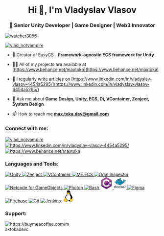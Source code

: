 <h1 align="center">Hi 👋, I'm Vladyslav Vlasov</h1>
<h3 align="center">🚀 Senior Unity Developer | Game Designer | Web3 Innovator</h3>

<p align="left"> <a href="https://github.com/ryo-ma/github-profile-trophy"><img src="https://github-profile-trophy.vercel.app/?username=watcher3056" alt="watcher3056" /></a> </p>

<p align="left"> <a href="https://twitter.com/vlad_notvampire" target="blank"><img src="https://img.shields.io/twitter/follow/vlad_notvampire?logo=twitter&style=for-the-badge" alt="vlad_notvampire" /></a> </p>

- 🔭 Creator of EasyCS - **Framework-agnostic ECS framework for Unity**

- 👨‍💻 All of my projects are available at [https://www.behance.net/maxtoka](https://www.behance.net/maxtoka)

- 📝 I regularly write articles on [https://www.linkedin.com/in/vladyslav-vlasov-4454a5295/](https://www.linkedin.com/in/vladyslav-vlasov-4454a5295/)

- 💬 Ask me about **Game Design, Unity, ECS, Di, VContainer, Zenject, System Design**

- 📫 How to reach me **max.toka.dev@gmail.com**

<h3 align="left">Connect with me:</h3>
<p align="left">
<a href="https://twitter.com/vlad_notvampire" target="blank"><img align="center" src="https://raw.githubusercontent.com/rahuldkjain/github-profile-readme-generator/master/src/images/icons/Social/twitter.svg" alt="vlad_notvampire" height="30" width="40" /></a>
<a href="https://linkedin.com/in/https://www.linkedin.com/in/vladyslav-vlasov-4454a5295/" target="blank"><img align="center" src="https://raw.githubusercontent.com/rahuldkjain/github-profile-readme-generator/master/src/images/icons/Social/linked-in-alt.svg" alt="https://www.linkedin.com/in/vladyslav-vlasov-4454a5295/" height="30" width="40" /></a>
<a href="https://www.behance.net/https://www.behance.net/maxtoka" target="blank"><img align="center" src="https://raw.githubusercontent.com/rahuldkjain/github-profile-readme-generator/master/src/images/icons/Social/behance.svg" alt="https://www.behance.net/maxtoka" height="30" width="40" /></a>
</p>
<h3 align="left">Languages and Tools:</h3>
<p align="left">

  <!-- Unity & Unity-related tools -->
  <a href="https://unity.com/" target="_blank" rel="noreferrer">
    <img src="https://www.vectorlogo.zone/logos/unity3d/unity3d-icon.svg" alt="Unity" width="40" height="40"/>
  </a>
  <a href="https://github.com/modesttree/Zenject" target="_blank" rel="noreferrer">
    <img src="https://pbs.twimg.com/profile_images/1379491996763574272/kJBWq3T4_400x400.jpg" alt="Zenject" width="40" height="40"/>
  </a>
  <a href="https://github.com/hadashiA/VContainer" target="_blank" rel="noreferrer">
    <img src="https://www.google.com/s2/favicons?sz=128&domain_url=https%3A%2F%2Fvcontainer.hadashikick.jp%2F" alt="VContainer" width="40" height="40"/>
  </a>
  <a href="https://github.com/chromealex/ecs" target="_blank" rel="noreferrer">
    <img src="https://repository-images.githubusercontent.com/231451957/361608f5-f9e9-4ab9-990e-c8f7f4a86142" alt="ME.ECS" width="40" height="40"/>
  </a>
  <a href="https://odininspector.com/" target="_blank" rel="noreferrer">
    <img src="https://i0.wp.com/game.courses/wp-content/uploads/2022/09/OdinInspector-e1664207989610.png" alt="Odin Inspector" width="40" height="40"/>
  </a>
  <a href="https://docs-multiplayer.unity3d.com/" target="_blank" rel="noreferrer">
    <img src="https://framerusercontent.com/images/dFVPrjjyg6CkgT9Oi598xUcRUeA.svg" alt="Netcode for GameObjects" width="40" height="40"/>
  </a>
  <a href="https://www.photonengine.com/en-US/Photon" target="_blank" rel="noreferrer">
    <img src="https://encrypted-tbn0.gstatic.com/images?q=tbn:ANd9GcRQJX2juHX3401yHsgAWc_vhUn9eOGlyl8D6xjxqtnYKtPoDTQjK9wGJoUUfoR5zsVTfg&usqp=CAU" alt="Photon" width="40" height="40"/>
  </a>

  <!-- General Tools and Languages -->
  <a href="https://www.gnu.org/software/bash/" target="_blank" rel="noreferrer">
    <img src="https://www.vectorlogo.zone/logos/gnu_bash/gnu_bash-icon.svg" alt="Bash" width="40" height="40"/>
  </a>
  <a href="https://www.w3schools.com/cs/" target="_blank" rel="noreferrer">
    <img src="https://raw.githubusercontent.com/devicons/devicon/master/icons/csharp/csharp-original.svg" alt="C#" width="40" height="40"/>
  </a>
  <a href="https://www.docker.com/" target="_blank" rel="noreferrer">
    <img src="https://raw.githubusercontent.com/devicons/devicon/master/icons/docker/docker-original-wordmark.svg" alt="Docker" width="40" height="40"/>
  </a>
  <a href="https://www.figma.com/" target="_blank" rel="noreferrer">
    <img src="https://www.vectorlogo.zone/logos/figma/figma-icon.svg" alt="Figma" width="40" height="40"/>
  </a>
  <a href="https://firebase.google.com/" target="_blank" rel="noreferrer">
    <img src="https://www.vectorlogo.zone/logos/firebase/firebase-icon.svg" alt="Firebase" width="40" height="40"/>
  </a>
  <a href="https://git-scm.com/" target="_blank" rel="noreferrer">
    <img src="https://www.vectorlogo.zone/logos/git-scm/git-scm-icon.svg" alt="Git" width="40" height="40"/>
  </a>
  <a href="https://www.jenkins.io" target="_blank" rel="noreferrer">
    <img src="https://www.vectorlogo.zone/logos/jenkins/jenkins-icon.svg" alt="Jenkins" width="40" height="40"/>
  </a>
  <a href="https://www.linux.org/" target="_blank" rel="noreferrer">
    <img src="https://raw.githubusercontent.com/devicons/devicon/master/icons/linux/linux-original.svg" alt="Linux" width="40" height="40"/>
  </a>

</p>



<h3 align="left">Support:</h3>
<p><a href="https://www.buymeacoffee.com/https://buymeacoffee.com/maxtokadevc"> <img align="left" src="https://cdn.buymeacoffee.com/buttons/v2/default-yellow.png" height="50" width="210" alt="https://buymeacoffee.com/maxtokadevc" /></a></p><br><br>

